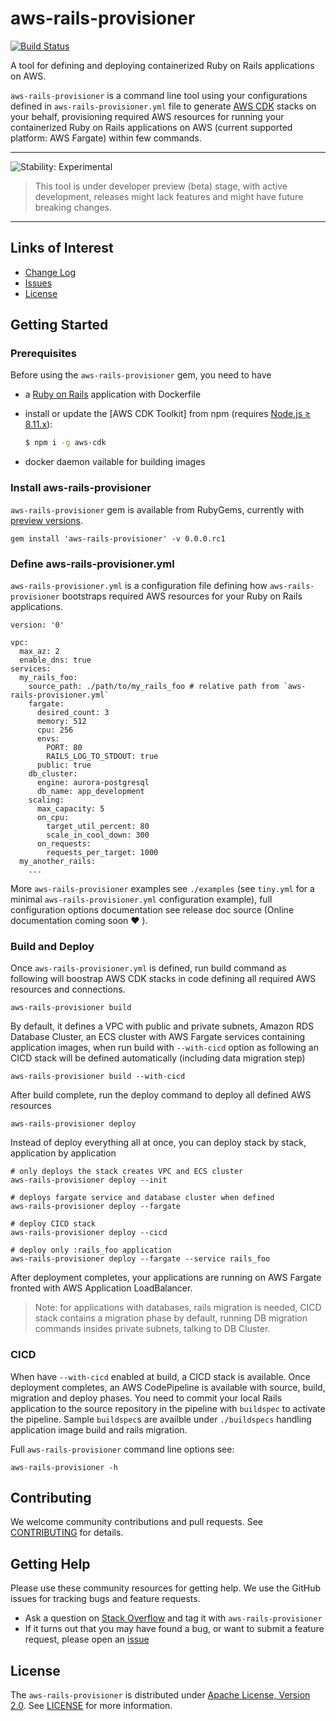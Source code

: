 # aws-rails-provisioner

[![Build Status](https://travis-ci.org/awslabs/aws-rails-provisioner.svg?branch=master)](https://travis-ci.org/awslabs/aws-rails-provisioner)

A tool for defining and deploying containerized Ruby on Rails applications on AWS.

`aws-rails-provisioner` is a command line tool using your configurations defined in `aws-rails-provisioner.yml` file to generate 
[AWS CDK](https://github.com/awslabs/aws-cdk) stacks on your behalf, provisioning required AWS resources
for running your containerized Ruby on Rails applications on AWS (current supported platform: AWS Fargate) within
few commands.

<!--BEGIN STABILITY BANNER-->
---
![Stability: Experimental](https://img.shields.io/badge/stability-Experimental-important.svg?style=for-the-badge)
> This tool is under developer preview (beta) stage, with active development, releases might lack features and might have future breaking changes.
---
<!--END STABILITY BANNER-->

## Links of Interest

* [Change Log](./CHANGELOG.md)
* [Issues](https://github.com/awslabs/aws-rails-provisioner/issues)
* [License](http://aws.amazon.com/apache2.0/)

## Getting Started

### Prerequisites

Before using the `aws-rails-provisioner` gem, you need to have 

* a [Ruby on Rails](https://rubyonrails.org/) application with Dockerfile 
* install or update the [AWS CDK Toolkit] from npm (requires [Node.js ≥ 8.11.x](https://nodejs.org/en/download)):

  ```bash
  $ npm i -g aws-cdk
  ```
* docker daemon vailable for building images

### Install aws-rails-provisioner

`aws-rails-provisioner` gem is available from RubyGems, currently with [preview versions](https://rubygems.org/gems/aws-rails-provisioner).

```
gem install 'aws-rails-provisioner' -v 0.0.0.rc1
```

### Define aws-rails-provisioner.yml

`aws-rails-provisioner.yml` is a configuration file defining how `aws-rails-provisioner` bootstraps required AWS resources
for your Ruby on Rails applications.

```
version: '0'

vpc:
  max_az: 2
  enable_dns: true
services:
  my_rails_foo:
    source_path: ./path/to/my_rails_foo # relative path from `aws-rails-provisioner.yml`
    fargate:
      desired_count: 3
      memory: 512
      cpu: 256
      envs:
        PORT: 80
        RAILS_LOG_TO_STDOUT: true
      public: true
    db_cluster:
      engine: aurora-postgresql
      db_name: app_development
    scaling:
      max_capacity: 5
      on_cpu:
        target_util_percent: 80
        scale_in_cool_down: 300
      on_requests:
        requests_per_target: 1000
  my_another_rails:
    ...
```
More `aws-rails-provisioner` examples see `./examples` (see `tiny.yml` for a minimal `aws-rails-provisioner.yml` configuration example),
full configuration options documentation see release doc source (Online documentation coming soon ❤️ ).

### Build and Deploy

Once `aws-rails-provisioner.yml` is defined, run build command as following will boostrap AWS CDK stacks in code
defining all required AWS resources and connections.

```
aws-rails-provisioner build
```

By default, it defines a VPC with public and private subnets, Amazon RDS Database Cluster, an ECS cluster with
AWS Fargate services containing application images, when run build with `--with-cicd` option as following
an CICD stack will be defined automatically (including data migration step)

```
aws-rails-provisioner build --with-cicd
```

After build complete, run the deploy command to deploy all defined AWS resources

```
aws-rails-provisioner deploy
```

Instead of deploy everything all at once, you can deploy stack by stack, application by application

```
# only deploys the stack creates VPC and ECS cluster
aws-rails-provisioner deploy --init

# deploys fargate service and database cluster when defined
aws-rails-provisioner deploy --fargate

# deploy CICD stack
aws-rails-provisioner deploy --cicd

# deploy only :rails_foo application
aws-rails-provisioner deploy --fargate --service rails_foo
```

After deployment completes, your applications are running on AWS Fargate fronted with AWS Application
LoadBalancer.

> Note: for applications with databases, rails migration is needed, CICD stack contains a migration phase
by default, running DB migration commands insides private subnets, talking to DB Cluster.

### CICD

When have `--with-cicd` enabled at build, a CICD stack is available. Once deployment completes, an AWS
CodePipeline is available with source, build, migration and deploy phases. You need to commit
your local Rails application to the source repository in the pipeline with `buildspec` to activate the pipeline.
Sample `buildspec`s are availble under `./buildspecs` handling application image build and rails migration.

Full `aws-rails-provisioner` command line options see:

```
aws-rails-provisioner -h
```

## Contributing

We welcome community contributions and pull requests. See [CONTRIBUTING](./CONTRIBUTING.md) for details.

## Getting Help

Please use these community resources for getting help. We use the GitHub issues
for tracking bugs and feature requests.

* Ask a question on [Stack Overflow](https://stackoverflow.com/questions/tagged/aws-rails-provisioner)
    and tag it with `aws-rails-provisioner`
* If it turns out that you may have found a bug, or want to submit a feature request, please open an [issue](https://github.com/awslabs/aws-cdk/issues/new)

## License

The `aws-rails-provisioner` is distributed under [Apache License, Version 2.0](https://www.apache.org/licenses/LICENSE-2.0).
See [LICENSE](./LICENSE.txt) for more information.

